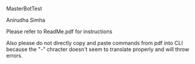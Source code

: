 MasterBotTest

Anirudha Simha

Please refer to ReadMe.pdf for instructions

Also please do not directly copy and paste commands from pdf into CLI because the "-" chracter doesn't seem to translate properly and will throw errors. 
